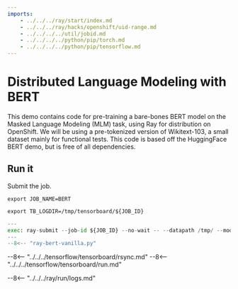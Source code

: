 ```yaml
---
imports:
    - ../../../ray/start/index.md
    - ../../../ray/hacks/openshift/uid-range.md
    - ../../../../util/jobid.md
    - ../../../../python/pip/torch.md
    - ../../../../python/pip/tensorflow.md
---
```


# Distributed Language Modeling with BERT

This demo contains code for pre-training a bare-bones BERT model on the Masked Language Modeling (MLM) task, using Ray for distribution on OpenShift. We will be using a pre-tokenized version of Wikitext-103, a small dataset mainly for functional tests. This code is based off the HuggingFace BERT demo, but is free of all dependencies.

## Run it

Submit the job.

```shell
export JOB_NAME=BERT
```

```shell
export TB_LOGDIR=/tmp/tensorboard/${JOB_ID}
```

```python
---
exec: ray-submit --job-id ${JOB_ID} --no-wait -- --datapath /tmp/ --modelpath /tmp/ --logpath ${TB_LOGDIR} --num_workers ${NUM_GPUs-${NUM_CPUS}} ${GPU_OPTION}
---
--8<-- "ray-bert-vanilla.py"
```

--8<-- "../../../tensorflow/tensorboard/rsync.md"
--8<-- "../../../tensorflow/tensorboard/run.md"

--8<-- "../../../ray/run/logs.md"
